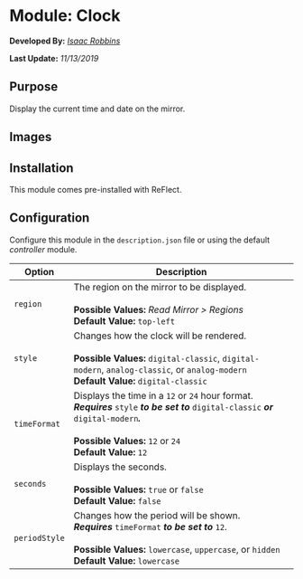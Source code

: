 # Module: Clock

**Developed By:** *[Isaac Robbins](https://github.com/MeAwesome)*

**Last Update:** *11/13/2019*

## Purpose

Display the current time and date on the mirror.

## Images



## Installation

This module comes pre-installed with ReFlect.

## Configuration

Configure this module in the `description.json` file or using the default *controller* module.

| Option        | Description
| ------------- | -----------
| `region`      | The region on the mirror to be displayed. <br><br> **Possible Values:** *Read Mirror > Regions* <br> **Default Value:** `top-left`
| `style`       | Changes how the clock will be rendered. <br><br> **Possible Values:** `digital-classic`, `digital-modern`, `analog-classic`, or `analog-modern` <br> **Default Value:** `digital-classic`
| `timeFormat`  | Displays the time in a `12` or `24` hour format. <br> ***Requires*** `style` ***to be set to*** `digital-classic` ***or*** `digital-modern`***.*** <br><br> **Possible Values:** `12` or `24` <br> **Default Value:** `12`
| `seconds`     | Displays the seconds. <br><br> **Possible Values:** `true` or `false` <br> **Default Value:** `false`
| `periodStyle` | Changes how the period will be shown. <br> ***Requires*** `timeFormat` ***to be set to*** `12`. <br><br> **Possible Values:** `lowercase`, `uppercase`, or `hidden` <br> **Default Value:** `lowercase`

##
